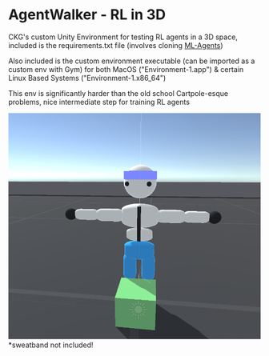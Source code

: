 # AgentWalker - RL in 3D
CKG's custom Unity Environment for testing RL agents in a 3D space, included is the requirements.txt file (involves cloning [ML-Agents](https://github.com/Unity-Technologies/ml-agents/tree/release_18_docs))

Also included is the custom environment executable (can be imported as a custom env with Gym) for both MacOS ("Environment-1.app") & certain Linux Based Systems ("Environment-1.x86_64")

This env is significantly harder than the old school Cartpole-esque problems, nice intermediate step for training RL agents


![very handsome](CustomUnityEnvironments/TheAgent.png)
*sweatband not included!

